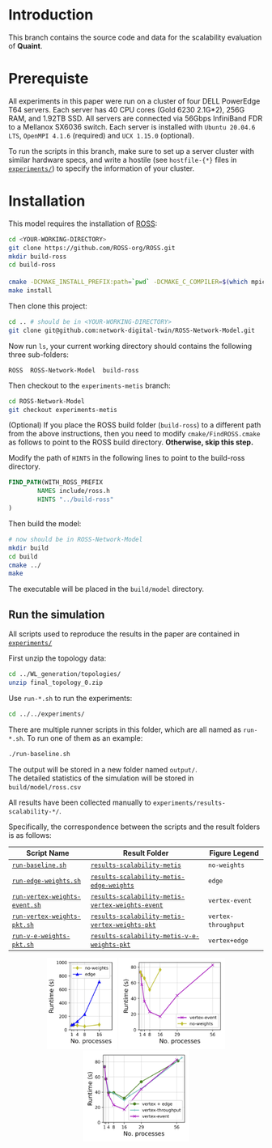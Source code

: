 # Introduction

This branch contains the source code and data for the scalability evaluation of **Quaint**.

# Prerequiste

All experiments in this paper were run on a cluster of four DELL PowerEdge T64 servers. Each server has 40 CPU cores (Gold 6230 2.1G*2), 256G RAM, and 1.92TB SSD. All servers are connected via 56Gbps InfiniBand FDR to a Mellanox SX6036 switch. Each server is installed with `Ubuntu 20.04.6 LTS`, `OpenMPI 4.1.6` (required) and `UCX 1.15.0` (optional).

To run the scripts in this branch, make sure to set up a server cluster with similar hardware specs, and write a hostile (see `hostfile-{*}` files in [`experiments/`](experiments)) to specify the information of your cluster.

# Installation

This model requires the installation of [ROSS](http://github.com/carothersc/ROSS):
```bash
cd <YOUR-WORKING-DIRECTORY>
git clone https://github.com/ROSS-org/ROSS.git
mkdir build-ross
cd build-ross

cmake -DCMAKE_INSTALL_PREFIX:path=`pwd` -DCMAKE_C_COMPILER=$(which mpicc) -DCMAKE_CXX_COMPILER=$(which mpicxx) ../ROSS
make install
```

Then clone this project:
```bash
cd .. # should be in <YOUR-WORKING-DIRECTORY>
git clone git@github.com:network-digital-twin/ROSS-Network-Model.git
```

Now run `ls`, your current working directory should contains the following three sub-folders:
```
ROSS  ROSS-Network-Model  build-ross
```

Then checkout to the `experiments-metis` branch:
```bash
cd ROSS-Network-Model
git checkout experiments-metis
```

(Optional) If you place the ROSS build folder (`build-ross`) to a different path from the above instructions, then you need to modify `cmake/FindROSS.cmake` as follows to point to the ROSS build directory. **Otherwise, skip this step.**

Modify the path of `HINTS` in the following lines to point to the build-ross directory.
```cmake
FIND_PATH(WITH_ROSS_PREFIX 
        NAMES include/ross.h
        HINTS "../build-ross"
)
```


Then build the model:
```bash
# now should be in ROSS-Network-Model
mkdir build
cd build
cmake ../
make
```
The executable will be placed in the `build/model` directory.

## Run the simulation

All scripts used to reproduce the results in the paper are contained in [`experiments/`](experiments) 

First unzip the topology data:
```bash
cd ../WL_generation/topologies/
unzip final_topology_0.zip
```

Use `run-*.sh`  to run the experiments:
```bash
cd ../../experiments/
```
There are multiple runner scripts in this folder, which are all named as `run-*.sh`. 
To run one of them as an example: 
```bash
./run-baseline.sh
```
The output will be stored in a new folder named `output/`.  
The detailed statistics of the simulation will be stored in `build/model/ross.csv`

All results have been collected manually to `experiments/results-scalability-*/`.

Specifically, the correspondence between the scripts and the result folders is as follows:

| Script Name                                                              | Result Folder                                                                                                  | Figure Legend       |
|--------------------------------------------------------------------------|----------------------------------------------------------------------------------------------------------------|---------------------|
| [`run-baseline.sh`](experiments/run-baseline.sh)                         | [`results-scalability-metis`](experiments/results-scalability-metis)                                           | `no-weights`        |
| [`run-edge-weights.sh`](experiments/run-edge-weights.sh)                 | [`results-scalability-metis-edge-weights`](experiments/results-scalability-metis-edge-weights)                 | `edge`              |
| [`run-vertex-weights-event.sh`](experiments/run-vertex-weights-event.sh) | [`results-scalability-metis-vertex-weights-event`](experiments/results-scalability-metis-vertex-weights-event) | `vertex-event`      |
| [`run-vertex-weights-pkt.sh`](experiments/run-vertex-weights-pkt.sh)     | [`results-scalability-metis-vertex-weights-pkt`](experiments/results-scalability-metis-vertex-weights-pkt)     | `vertex-throughput` |
| [`run-v-e-weights-pkt.sh`](experiments/run-v-e-weights-pkt.sh)           | [`results-scalability-metis-v-e-weights-pkt`](experiments/results-scalability-metis-v-e-weights-pkt)           | `vertex+edge`       |

<div class="half" style="text-align: center;">
<img src="figures/scale-edge-3-2.3.jpg" height="180"/>
<img src="figures/scale-weights-3-3.5.jpg" height="180"/>
<img src="figures/scale-estimate-3-3.5.jpg" height="180"/>
</div>
